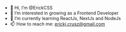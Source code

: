 - 👋 Hi, I’m @ErickCSS
- 👀 I’m interested in growing as a Frontend Developer
- 🌱 I’m currently learning ReactJs, NextJs and NodeJs
- 📫 How to reach me: erickj.crusz@gmail.com
<!---
ErickCSS/ErickCSS is a ✨ special ✨ repository because its `README.md` (this file) appears on your GitHub profile.
You can click the Preview link to take a look at your changes.
--->
